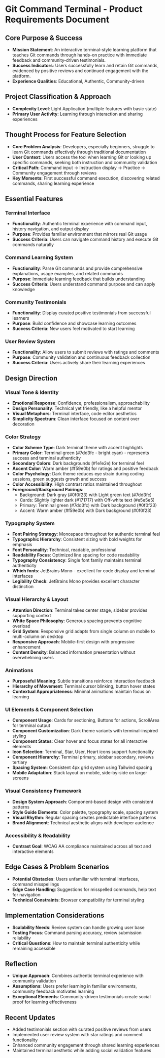 # Git Command Terminal - Product Requirements Document

## Core Purpose & Success
- **Mission Statement**: An interactive terminal-style learning platform that teaches Git commands through hands-on practice with immediate feedback and community-driven testimonials.
- **Success Indicators**: Users successfully learn and retain Git commands, evidenced by positive reviews and continued engagement with the platform.
- **Experience Qualities**: Educational, Authentic, Community-driven

## Project Classification & Approach
- **Complexity Level**: Light Application (multiple features with basic state)
- **Primary User Activity**: Learning through interaction and sharing experiences

## Thought Process for Feature Selection
- **Core Problem Analysis**: Developers, especially beginners, struggle to learn Git commands effectively through traditional documentation
- **User Context**: Users access the tool when learning Git or looking up specific commands, seeking both instruction and community validation
- **Critical Path**: Command input → Instruction display → Practice → Community engagement through reviews
- **Key Moments**: First successful command execution, discovering related commands, sharing learning experience

## Essential Features

### Terminal Interface
- **Functionality**: Authentic terminal experience with command input, history navigation, and output display
- **Purpose**: Provides familiar environment that mirrors real Git usage
- **Success Criteria**: Users can navigate command history and execute Git commands naturally

### Command Learning System
- **Functionality**: Parse Git commands and provide comprehensive explanations, usage examples, and related commands
- **Purpose**: Immediate learning feedback that builds understanding
- **Success Criteria**: Users understand command purpose and can apply knowledge

### Community Testimonials
- **Functionality**: Display curated positive testimonials from successful learners
- **Purpose**: Build confidence and showcase learning outcomes
- **Success Criteria**: New users feel motivated to start learning

### User Review System
- **Functionality**: Allow users to submit reviews with ratings and comments
- **Purpose**: Community validation and continuous feedback collection
- **Success Criteria**: Users actively share their learning experiences

## Design Direction

### Visual Tone & Identity
- **Emotional Response**: Confidence, professionalism, approachability
- **Design Personality**: Technical yet friendly, like a helpful mentor
- **Visual Metaphors**: Terminal interface, code editor aesthetics
- **Simplicity Spectrum**: Clean interface focused on content over decoration

### Color Strategy
- **Color Scheme Type**: Dark terminal theme with accent highlights
- **Primary Color**: Terminal green (#7dd3fc - bright cyan) - represents success and terminal authenticity
- **Secondary Colors**: Dark backgrounds (#1e1e2e) for terminal feel
- **Accent Color**: Warm amber (#f59e0b) for ratings and positive feedback
- **Color Psychology**: Dark theme reduces eye strain during coding sessions, green suggests growth and success
- **Color Accessibility**: High contrast ratios maintained throughout
- **Foreground/Background Pairings**: 
  - Background: Dark gray (#0f0f23) with Light green text (#7dd3fc)
  - Cards: Slightly lighter dark (#171717) with Off-white text (#e5e5e5)
  - Primary: Terminal green (#7dd3fc) with Dark background (#0f0f23)
  - Accent: Warm amber (#f59e0b) with Dark background (#0f0f23)

### Typography System
- **Font Pairing Strategy**: Monospace throughout for authentic terminal feel
- **Typographic Hierarchy**: Consistent sizing with bold weights for emphasis
- **Font Personality**: Technical, readable, professional
- **Readability Focus**: Optimized line spacing for code readability
- **Typography Consistency**: Single font family maintains terminal authenticity
- **Which fonts**: JetBrains Mono - excellent for code display and terminal interfaces
- **Legibility Check**: JetBrains Mono provides excellent character distinction

### Visual Hierarchy & Layout
- **Attention Direction**: Terminal takes center stage, sidebar provides supporting context
- **White Space Philosophy**: Generous spacing prevents cognitive overload
- **Grid System**: Responsive grid adapts from single column on mobile to multi-column on desktop
- **Responsive Approach**: Mobile-first design with progressive enhancement
- **Content Density**: Balanced information presentation without overwhelming users

### Animations
- **Purposeful Meaning**: Subtle transitions reinforce interaction feedback
- **Hierarchy of Movement**: Terminal cursor blinking, button hover states
- **Contextual Appropriateness**: Minimal animations maintain focus on learning

### UI Elements & Component Selection
- **Component Usage**: Cards for sectioning, Buttons for actions, ScrollArea for terminal output
- **Component Customization**: Dark theme variants with terminal-inspired styling
- **Component States**: Clear hover and focus states for all interactive elements
- **Icon Selection**: Terminal, Star, User, Heart icons support functionality
- **Component Hierarchy**: Terminal primary, sidebar secondary, reviews tertiary
- **Spacing System**: Consistent 4px grid system using Tailwind spacing
- **Mobile Adaptation**: Stack layout on mobile, side-by-side on larger screens

### Visual Consistency Framework
- **Design System Approach**: Component-based design with consistent patterns
- **Style Guide Elements**: Color palette, typography scale, spacing system
- **Visual Rhythm**: Regular spacing creates predictable interface patterns
- **Brand Alignment**: Technical aesthetic aligns with developer audience

### Accessibility & Readability
- **Contrast Goal**: WCAG AA compliance maintained across all text and interactive elements

## Edge Cases & Problem Scenarios
- **Potential Obstacles**: Users unfamiliar with terminal interfaces, command misspellings
- **Edge Case Handling**: Suggestions for misspelled commands, help text for navigation
- **Technical Constraints**: Browser compatibility for terminal styling

## Implementation Considerations
- **Scalability Needs**: Review system can handle growing user base
- **Testing Focus**: Command parsing accuracy, review submission reliability
- **Critical Questions**: How to maintain terminal authenticity while remaining accessible

## Reflection
- **Unique Approach**: Combines authentic terminal experience with community validation
- **Assumptions**: Users prefer learning in familiar environments, community feedback motivates learning
- **Exceptional Elements**: Community-driven testimonials create social proof for learning effectiveness

## Recent Updates
- Added testimonials section with curated positive reviews from users
- Implemented user review system with star ratings and comment functionality  
- Enhanced community engagement through shared learning experiences
- Maintained terminal aesthetic while adding social validation features